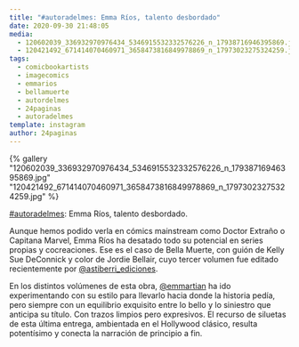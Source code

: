 ```yaml
---
title: "#autoradelmes: Emma Ríos, talento desbordado"
date: 2020-09-30 21:48:05
media: 
  - 120602039_336932970976434_5346915532332576226_n_17938716946395869.jpg
  - 120421492_671414070460971_3658473816849978869_n_17973023275324259.jpg
tags: 
  - comicbookartists
  - imagecomics
  - emmarios
  - bellamuerte
  - autordelmes
  - 24paginas
  - autoradelmes
template: instagram
author: 24paginas
---
```


{% gallery "120602039_336932970976434_5346915532332576226_n_17938716946395869.jpg" "120421492_671414070460971_3658473816849978869_n_17973023275324259.jpg" %}

[#autoradelmes](/etiquetas/autoradelmes): Emma Ríos, talento desbordado.

Aunque hemos podido verla en cómics mainstream como Doctor Extraño o Capitana Marvel, Emma Ríos ha desatado todo su potencial en series propias y cocreaciones. Ese es el caso de Bella Muerte, con guión de Kelly Sue DeConnick y color de Jordie Bellair, cuyo tercer volumen fue editado recientemente por [@astiberri_ediciones](https://instagram.com/astiberri_ediciones).

En los distintos volúmenes de esta obra, [@emmartian](https://instagram.com/emmartian) ha ido experimentando con su estilo para llevarlo hacia donde la historia pedía, pero siempre con un equilibrio exquisito entre lo bello y lo siniestro que anticipa su título. Con trazos limpios pero expresivos. El recurso de siluetas de esta última entrega, ambientada en el Hollywood clásico, resulta potentísimo y conecta la narración de principio a fin.
